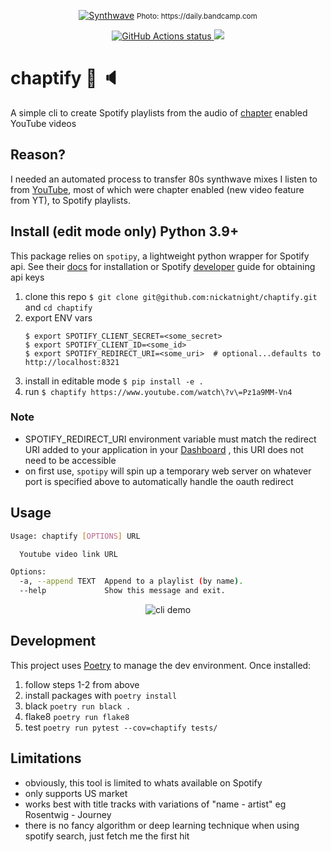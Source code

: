 <p align="center">
    <a href="#"><img alt="Synthwave" src="https://f4.bcbits.com/img/0017910770_0"></a>
    <small>Photo: https://daily.bandcamp.com</small>
</p>
<p align="center">
    <a href="https://github.com/nickatnight/chaptify/actions">
        <img alt="GitHub Actions status" src="https://github.com/nickatnight/chaptify/actions/workflows/main.yml/badge.svg">
    </a>
    <a href="https://codecov.io/gh/nickatnight/chaptify">
        <img src="https://codecov.io/gh/nickatnight/chaptify/branch/master/graph/badge.svg?token=E03I4QK6D9"/>
    </a>
</p>

# chaptify :closed_book: :speaker:
A simple cli to create Spotify playlists from the audio of [chapter](https://support.google.com/youtube/answer/9884579?hl=en) enabled YouTube videos

## Reason?
I needed an automated process to transfer 80s synthwave mixes I listen to from [YouTube](https://www.youtube.com/watch?v=2b9AqJimM-0), most of which were chapter enabled (new video feature from YT), to Spotify playlists.

## Install (edit mode only) Python 3.9+
This package relies on `spotipy`, a lightweight python wrapper for Spotify api. See their [docs](https://spotipy.readthedocs.io/en/latest/) for installation or Spotify [developer](https://developer.spotify.com/documentation/general/guides/) guide for obtaining api keys

1. clone this repo `$ git clone git@github.com:nickatnight/chaptify.git` and `cd chaptify`
2. export ENV vars
    ```shell
    $ export SPOTIFY_CLIENT_SECRET=<some_secret>
    $ export SPOTIFY_CLIENT_ID=<some_id>
    $ export SPOTIFY_REDIRECT_URI=<some_uri>  # optional...defaults to http://localhost:8321
    ```
3. install in editable mode `$ pip install -e .`
4. run `$ chaptify https://www.youtube.com/watch\?v\=Pz1a9MM-Vn4`

### Note
* SPOTIFY_REDIRECT_URI environment variable must match the redirect URI added to your application in your [Dashboard](https://developer.spotify.com/dashboard/applications) , this URI does not need to be accessible
* on first use, `spotipy` will spin up a temporary web server on whatever port is specified above to automatically handle the oauth redirect

## Usage
```bash
Usage: chaptify [OPTIONS] URL

  Youtube video link URL

Options:
  -a, --append TEXT  Append to a playlist (by name).
  --help             Show this message and exit.
```

<!-- https://imgur.com/a/BYHqmhi -->
<p align="center">
    <img alt="cli demo" src="https://i.imgur.com/jVpwvYX.gif">
</p>


## Development
This project uses [Poetry](https://python-poetry.org/docs/#osx--linux--bashonwindows-install-instructions) to manage the dev environment.  Once installed:
1. follow steps 1-2 from above
2. install packages with `poetry install`
3. black `poetry run black .`
4. flake8 `poetry run flake8`
5. test `poetry run pytest --cov=chaptify tests/`

## Limitations
* obviously, this tool is limited to whats available on Spotify
* only supports US market
* works best with title tracks with variations of "name - artist" eg Rosentwig - Journey
* there is no fancy algorithm or deep learning technique when using spotify search, just fetch me the first hit
